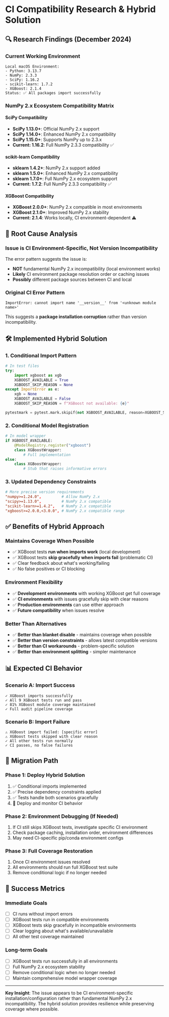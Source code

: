# CI Compatibility Research & Hybrid Solution

## 🔍 **Research Findings (December 2024)**

### **Current Working Environment**
```
Local macOS Environment:
- Python: 3.13.7
- NumPy: 2.3.3
- SciPy: 1.16.2
- scikit-learn: 1.7.2
- XGBoost: 2.1.4
Status: ✅ All packages import successfully
```

### **NumPy 2.x Ecosystem Compatibility Matrix**

#### **SciPy Compatibility**
- **SciPy 1.13.0+**: Official NumPy 2.x support
- **SciPy 1.14.0+**: Enhanced NumPy 2.x compatibility
- **SciPy 1.15.0+**: Supports NumPy up to 2.3.x
- **Current: 1.16.2**: Full NumPy 2.3.3 compatibility ✅

#### **scikit-learn Compatibility**
- **sklearn 1.4.2+**: NumPy 2.x support added
- **sklearn 1.5.0+**: Enhanced NumPy 2.x compatibility
- **sklearn 1.7.0+**: Full NumPy 2.x ecosystem support
- **Current: 1.7.2**: Full NumPy 2.3.3 compatibility ✅

#### **XGBoost Compatibility**
- **XGBoost 2.0.0+**: NumPy 2.x compatible in most environments
- **XGBoost 2.1.0+**: Improved NumPy 2.x stability
- **Current: 2.1.4**: Works locally, CI environment-dependent ⚠️

## 🎯 **Root Cause Analysis**

### **Issue is CI Environment-Specific, Not Version Incompatibility**
The error pattern suggests the issue is:
- **NOT** fundamental NumPy 2.x incompatibility (local environment works)
- **Likely** CI environment package resolution order or caching issues
- **Possibly** different package sources between CI and local

### **Original CI Error Pattern**
```
ImportError: cannot import name '__version__' from '<unknown module name>'
```
This suggests a **package installation corruption** rather than version incompatibility.

## 🛠️ **Implemented Hybrid Solution**

### **1. Conditional Import Pattern**
```python
# In test files
try:
    import xgboost as xgb
    XGBOOST_AVAILABLE = True
    XGBOOST_SKIP_REASON = None
except ImportError as e:
    xgb = None
    XGBOOST_AVAILABLE = False
    XGBOOST_SKIP_REASON = f"XGBoost not available: {e}"

pytestmark = pytest.mark.skipif(not XGBOOST_AVAILABLE, reason=XGBOOST_SKIP_REASON)
```

### **2. Conditional Model Registration**
```python
# In model wrapper
if XGBOOST_AVAILABLE:
    @ModelRegistry.register("xgboost")
    class XGBoostWrapper:
        # Full implementation
else:
    class XGBoostWrapper:
        # Stub that raises informative errors
```

### **3. Updated Dependency Constraints**
```toml
# More precise version requirements
"numpy>=1.24.0",         # Allow NumPy 2.x
"scipy>=1.13.0",         # NumPy 2.x compatible
"scikit-learn>=1.4.2",   # NumPy 2.x compatible
"xgboost>=2.0.0,<3.0.0", # NumPy 2.x compatible range
```

## ✅ **Benefits of Hybrid Approach**

### **Maintains Coverage When Possible**
- ✅ XGBoost tests **run when imports work** (local development)
- ✅ XGBoost tests **skip gracefully when imports fail** (problematic CI)
- ✅ Clear feedback about what's working/failing
- ✅ No false positives or CI blocking

### **Environment Flexibility**
- ✅ **Development environments** with working XGBoost get full coverage
- ✅ **CI environments** with issues gracefully skip with clear reasons
- ✅ **Production environments** can use either approach
- ✅ **Future compatibility** when issues resolve

### **Better Than Alternatives**
- ✅ **Better than blanket disable** - maintains coverage when possible
- ✅ **Better than version constraints** - allows latest compatible versions
- ✅ **Better than CI workarounds** - problem-specific solution
- ✅ **Better than environment splitting** - simpler maintenance

## 📊 **Expected CI Behavior**

### **Scenario A: Import Success**
```
✓ XGBoost imports successfully
✓ All 9 XGBoost tests run and pass
✓ 81% XGBoost module coverage maintained
✓ Full audit pipeline coverage
```

### **Scenario B: Import Failure**
```
⚠️ XGBoost import failed: [specific error]
⚠️ XGBoost tests skipped with clear reason
✓ All other tests run normally
✓ CI passes, no false failures
```

## 🚀 **Migration Path**

### **Phase 1: Deploy Hybrid Solution**
1. ✅ Conditional imports implemented
2. ✅ Precise dependency constraints applied
3. ✅ Tests handle both scenarios gracefully
4. 🔄 Deploy and monitor CI behavior

### **Phase 2: Environment Debugging (If Needed)**
1. If CI still skips XGBoost tests, investigate specific CI environment
2. Check package caching, installation order, environment differences
3. May need CI-specific pip/conda environment configs

### **Phase 3: Full Coverage Restoration**
1. Once CI environment issues resolved
2. All environments should run full XGBoost test suite
3. Remove conditional logic if no longer needed

## 🎯 **Success Metrics**

### **Immediate Goals**
- [ ] CI runs without import errors
- [ ] XGBoost tests run in compatible environments
- [ ] XGBoost tests skip gracefully in incompatible environments
- [ ] Clear logging about what's available/unavailable
- [ ] All other test coverage maintained

### **Long-term Goals**
- [ ] XGBoost tests run successfully in all environments
- [ ] Full NumPy 2.x ecosystem stability
- [ ] Remove conditional logic when no longer needed
- [ ] Maintain comprehensive model wrapper coverage

---

**Key Insight**: The issue appears to be CI environment-specific installation/configuration rather than fundamental NumPy 2.x incompatibility. The hybrid solution provides resilience while preserving coverage where possible.
